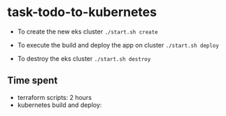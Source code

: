 # task-todo-to-kubernetes

- To create the new eks cluster
```./start.sh create```

- To execute the build and deploy the app on cluster
```./start.sh deploy```

- To destroy the eks cluster
```./start.sh destroy```

## Time spent
- terraform scripts: 2 hours
- kubernetes build and deploy: 